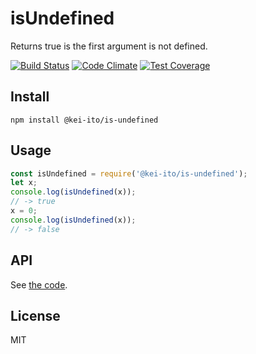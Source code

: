 # isUndefined

Returns true is the first argument is not defined.

[![Build Status](https://travis-ci.org/kei-ito/j1.svg?branch=master)](https://travis-ci.org/kei-ito/j1)
[![Code Climate](https://lima.codeclimate.com/github/kei-ito/j1/badges/gpa.svg)](https://lima.codeclimate.com/github/kei-ito/j1)
[![Test Coverage](https://lima.codeclimate.com/github/kei-ito/j1/badges/coverage.svg)](https://lima.codeclimate.com/github/kei-ito/j1/coverage)

## Install

```
npm install @kei-ito/is-undefined
```

## Usage

```javascript
const isUndefined = require('@kei-ito/is-undefined');
let x;
console.log(isUndefined(x));
// -> true
x = 0;
console.log(isUndefined(x));
// -> false
```

## API

See [the code](https://github.com/kei-ito/j1/blob/master/isUndefined/index.js).

## License

MIT
